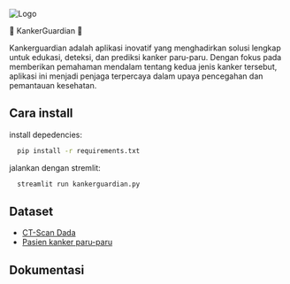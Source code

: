 
![Logo]([https://i.ibb.co/7JTNMR4/Black-Illustrative-Education-Logo.png](https://i.ibb.co/YhFjwhQ/Black-Illustrative-Education-Logo-1.png))


🦠 KankerGuardian 🦠

Kankerguardian adalah aplikasi inovatif yang menghadirkan solusi lengkap untuk edukasi, deteksi, dan prediksi kanker paru-paru. Dengan fokus pada memberikan pemahaman mendalam tentang kedua jenis kanker tersebut, aplikasi ini menjadi penjaga terpercaya dalam upaya pencegahan dan pemantauan kesehatan.


## Cara install

install depedencies:
```bash
  pip install -r requirements.txt
```

jalankan dengan stremlit:
```bash
  streamlit run kankerguardian.py
```
## Dataset

 - [CT-Scan Dada](https://www.kaggle.com/datasets/mohamedhanyyy/chest-ctscan-images?resource=download)
 - [Pasien kanker paru-paru](https://github.com/siddiqodiq/kankerguardian-deteksi-kanker-streamlit-app/tree/main/datasets)

## Dokumentasi



